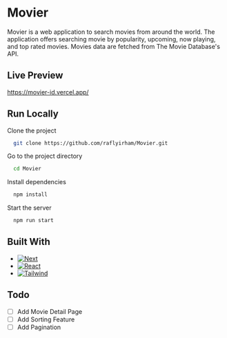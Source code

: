 
# Movier

Movier is a web application to search movies from around the world. The application offers searching movie by popularity, upcoming, now playing, and top rated movies. Movies data are fetched from The Movie Database's API.


## Live Preview
https://movier-id.vercel.app/

## Run Locally

Clone the project

```bash
  git clone https://github.com/raflyirham/Movier.git
```

Go to the project directory

```bash
  cd Movier
```

Install dependencies

```bash
  npm install
```

Start the server

```bash
  npm run start
```


## Built With

* [![Next][Next.js]][Next-url]
* [![React][React.js]][React-url]
* [![Tailwind][TailwindCSS]][TailwindURL]


[Next.js]: https://img.shields.io/badge/next.js-000000?style=for-the-badge&logo=nextdotjs&logoColor=white
[Next-url]: https://nextjs.org/
[React.js]: https://img.shields.io/badge/React-20232A?style=for-the-badge&logo=react&logoColor=61DAFB
[React-url]: https://reactjs.org/
[TailwindCSS]: https://img.shields.io/badge/tailwindcss-%2338B2AC.svg?style=for-the-badge&logo=tailwind-css&logoColor=white
[TailwindURL]: https://tailwindcss.com/

## Todo

- [ ] Add Movie Detail Page
- [ ] Add Sorting Feature
- [ ] Add Pagination
